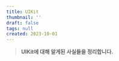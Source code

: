 ```yaml
---
title: UIKit
thumbnail: ''
draft: false
tags: null
created: 2023-10-01
---
```



 > 
 > **UIKit에 대해 알게된 사실들을 정리합니다.**
